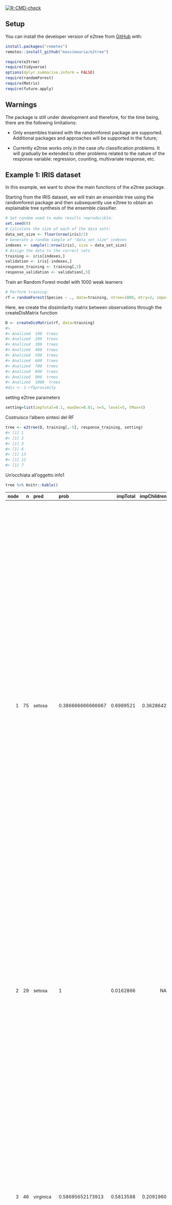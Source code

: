 
<!-- README.md is generated from README.Rmd. Please edit that file -->
<!-- badges: start -->

[![R-CMD-check](https://github.com/massimoaria/e2tree/actions/workflows/R-CMD-check.yaml/badge.svg)](https://github.com/massimoaria/e2tree/actions/workflows/R-CMD-check.yaml)
<!-- badges: end -->

## Setup

You can install the developer version of e2tree from
[GitHub](https://github.com) with:

``` r
install.packages("remotes")
remotes::install_github("massimoaria/e2tree")
```

``` r
require(e2tree)
require(tidyverse)
options(dplyr.summarise.inform = FALSE)
require(randomForest)
require(Matrix)
require(future.apply)
```

## Warnings

The package is still under development and therefore, for the time
being, there are the following limitations:

- Only ensembles trained with the randomforest package are supported.
  Additional packages and approaches will be supported in the future;

- Currently e2tree works only in the case ofu classification problems.
  It will gradually be extended to other problems related to the nature
  of the response variable: regression, counting, multivariate response,
  etc.

## Example 1: IRIS dataset

In this example, we want to show the main functions of the e2tree
package.

Starting from the IRIS dataset, we will train an ensemble tree using the
randomforest package and then subsequently use e2tree to obtain an
explainable tree synthesis of the ensemble classifier.

``` r
# Set random seed to make results reproducible:
set.seed(0)
# Calculate the size of each of the data sets:
data_set_size <- floor(nrow(iris)/2)
# Generate a random sample of "data_set_size" indexes
indexes <- sample(1:nrow(iris), size = data_set_size)
# Assign the data to the correct sets
training <- iris[indexes,]
validation <- iris[-indexes,]
response_training <- training[,5]
response_validation <- validation[,5]
```

Train an Random Forest model with 1000 weak learners

``` r
# Perform training:
rf = randomForest(Species ~ ., data=training, ntree=1000, mtry=2, importance=TRUE, keep.inbag = TRUE, proximity=T)
```

Here, we create the dissimilarity matrix between observations through
the createDisMatrix function

``` r
D <- createDisMatrix(rf, data=training)
#> 
#> Analized  100  trees
#> Analized  200  trees
#> Analized  300  trees
#> Analized  400  trees
#> Analized  500  trees
#> Analized  600  trees
#> Analized  700  trees
#> Analized  800  trees
#> Analized  900  trees
#> Analized  1000  trees
#dis <- 1-rf$proximity
```

setting e2tree parameters

``` r
setting=list(impTotal=0.1, maxDec=0.01, n=5, level=5, tMax=5)
```

Costruisco l’albero sintesi del RF

``` r
tree <- e2tree(D, training[,-5], response_training, setting)
#> [1] 1
#> [1] 2
#> [1] 3
#> [1] 6
#> [1] 13
#> [1] 12
#> [1] 7
```

Un’occhiata all’oggetto info1

``` r
tree %>% knitr::kable()
```

| node |   n | pred       | prob              |  impTotal | impChildren |    decImp | decImpSur | variable     | split | splitLabel          | variableSur  | splitLabelSur       | parent | children | terminal | obs                                                                                                                                                                                                                                                                                               | path                                                             | pred_val |
|-----:|----:|:-----------|:------------------|----------:|------------:|----------:|----------:|:-------------|------:|:--------------------|:-------------|:--------------------|-------:|:---------|:---------|:--------------------------------------------------------------------------------------------------------------------------------------------------------------------------------------------------------------------------------------------------------------------------------------------------|:-----------------------------------------------------------------|---------:|
|    1 |  75 | setosa     | 0.386666666666667 | 0.6989521 |   0.3628642 | 0.3360879 | 0.2496373 | Petal.Length |    53 | Petal.Length \<=1.9 | Petal.Width  | Petal.Width \<=0.6  |      0 | 2, 3     | FALSE    | 1, 2, 3, 4, 5, 6, 7, 8, 9, 10, 11, 12, 13, 14, 15, 16, 17, 18, 19, 20, 21, 22, 23, 24, 25, 26, 27, 28, 29, 30, 31, 32, 33, 34, 35, 36, 37, 38, 39, 40, 41, 42, 43, 44, 45, 46, 47, 48, 49, 50, 51, 52, 53, 54, 55, 56, 57, 58, 59, 60, 61, 62, 63, 64, 65, 66, 67, 68, 69, 70, 71, 72, 73, 74, 75 |                                                                  |        1 |
|    2 |  29 | setosa     | 1                 | 0.0162866 |          NA |        NA |        NA | NA           |    NA | NA                  | NA           | NA                  |      1 | NA       | TRUE     | 4, 5, 8, 11, 14, 17, 21, 23, 26, 27, 29, 30, 32, 35, 37, 39, 42, 43, 44, 46, 47, 48, 49, 57, 60, 62, 64, 72, 73                                                                                                                                                                                   | Petal.Length \<=1.9                                              |        1 |
|    3 |  46 | virginica  | 0.58695652173913  | 0.5813588 |   0.2091960 | 0.3721627 | 0.3301853 | Petal.Width  |    92 | Petal.Width \<=1.7  | Petal.Length | Petal.Length \<=4.7 |      1 | 6, 7     | FALSE    | 1, 2, 3, 6, 7, 9, 10, 12, 13, 15, 16, 18, 19, 20, 22, 24, 25, 28, 31, 33, 34, 36, 38, 40, 41, 45, 50, 51, 52, 53, 54, 55, 56, 58, 59, 61, 63, 65, 66, 67, 68, 69, 70, 71, 74, 75                                                                                                                  | !Petal.Length \<=1.9                                             |        3 |
|    6 |  20 | versicolor | 0.95              | 0.3126219 |   0.2283824 | 0.0842395 | 0.0226385 | Petal.Length |    64 | Petal.Length \<=4.7 | Petal.Width  | Petal.Width \<=1.5  |      3 | 12, 13   | FALSE    | 2, 6, 7, 10, 12, 13, 20, 22, 24, 33, 50, 51, 54, 55, 56, 61, 65, 68, 69, 75                                                                                                                                                                                                                       | !Petal.Length \<=1.9 & Petal.Width \<=1.7                        |        2 |
|    7 |  26 | virginica  | 1                 | 0.1296377 |          NA |        NA |        NA | NA           |    NA | NA                  | NA           | NA                  |      3 | NA       | TRUE     | 1, 3, 9, 15, 16, 18, 19, 25, 28, 31, 34, 36, 38, 40, 41, 45, 52, 53, 58, 59, 63, 66, 67, 70, 71, 74                                                                                                                                                                                               | !Petal.Length \<=1.9 & !Petal.Width \<=1.7                       |        3 |
|   12 |  16 | versicolor | 1                 | 0.1525959 |          NA |        NA |        NA | NA           |    NA | NA                  | NA           | NA                  |      6 | NA       | TRUE     | 2, 6, 7, 10, 13, 20, 24, 33, 51, 54, 55, 56, 61, 65, 68, 75                                                                                                                                                                                                                                       | !Petal.Length \<=1.9 & Petal.Width \<=1.7 & Petal.Length \<=4.7  |        2 |
|   13 |   4 | versicolor | 0.75              | 0.5315285 |          NA |        NA |        NA | NA           |    NA | NA                  | NA           | NA                  |      6 | NA       | TRUE     | 12, 22, 50, 69                                                                                                                                                                                                                                                                                    | !Petal.Length \<=1.9 & Petal.Width \<=1.7 & !Petal.Length \<=4.7 |        2 |

Predizione con il nuovo albero (esempio sul training)

``` r
pred <- ePredTree(tree, training[,-5], target="virginica")
#> [1] 1
#> [1] 2
#> [1] 3
#> [1] 4
```

Comparazione tra le predizioni (campione training) di RF e eTree

``` r
table(pred$fit,rf$predicted)
#>             
#>              setosa versicolor virginica
#>   setosa         29          0         0
#>   versicolor      0         18         2
#>   virginica       0          0        26
```

Comparazione tra le predizioni (campione training) di RF e risposta
corretta

``` r
table(rf$predicted, response_training)
#>             response_training
#>              setosa versicolor virginica
#>   setosa         29          0         0
#>   versicolor      0         17         1
#>   virginica       0          2        26
```

Comparazione tra le predizioni (campione training) di eTree e risposta
corretta

``` r
table(pred$fit,response_training)
#>             response_training
#>              setosa versicolor virginica
#>   setosa         29          0         0
#>   versicolor      0         19         1
#>   virginica       0          0        26
```

Variable Importance

``` r
rfimp <- rf$importance %>% as.data.frame %>% 
  mutate(Variable = rownames(rf$importance),
         RF_Var_Imp = round(MeanDecreaseAccuracy,2)) %>% 
  select(Variable, RF_Var_Imp)

V <- vimp(tree, response_training, training[,-5])
```

<img src="man/figures/README-unnamed-chunk-14-1.png" width="100%" /><img src="man/figures/README-unnamed-chunk-14-2.png" width="100%" />

``` r
V <- V %>% select(.data$Variable, .data$MeanImpurityDecrease, .data$`ImpDec_ setosa`, .data$`ImpDec_ versicolor`,.data$`ImpDec_ virginica`) %>% 
  mutate_at(c("MeanImpurityDecrease","ImpDec_ setosa", "ImpDec_ versicolor","ImpDec_ virginica"), round,2) %>% 
  left_join(rfimp, by = "Variable") %>% 
  select(Variable, RF_Var_Imp, MeanImpurityDecrease, starts_with("ImpDec")) %>% 
  rename(ETree_Var_Imp = MeanImpurityDecrease)

V
#> # A tibble: 2 × 6
#>   Variable     RF_Var_Imp ETree_Var_Imp `ImpDec_ setosa` `ImpDec_ versicolor`
#>   <chr>             <dbl>         <dbl>            <dbl>                <dbl>
#> 1 Petal.Length       0.27          0.36             0.34                 0.02
#> 2 Petal.Width        0.34          0.23            NA                   NA   
#> # … with 1 more variable: `ImpDec_ virginica` <dbl>
```

Comparazione con il campione di validazione

``` r
rf.pred <- predict(rf, validation[,-5], proximity = TRUE)

pred_val<- ePredTree(tree, validation[,-5], target="virginica")
#> [1] 1
#> [1] 2
#> [1] 3
#> [1] 4
```

Comparazione tra le predizioni (campione validation) di RF e eTree

``` r
table(pred_val$fit,rf.pred$predicted)
#>             
#>              setosa versicolor virginica
#>   setosa         21          0         0
#>   versicolor      0         34         0
#>   virginica       0          0        20
```

Comparazione tra le predizioni (campione validation) di RF e risposta
corretta

``` r
table(rf.pred$predicted, response_validation)
#>             response_validation
#>              setosa versicolor virginica
#>   setosa         21          0         0
#>   versicolor      0         30         4
#>   virginica       0          1        19
rf.prob <- predict(rf, validation[,-5], proximity = TRUE, type="prob")
roc_rf <- roc(response_validation,rf.prob$predicted[,"virginica"],target="virginica")
```

<img src="man/figures/README-unnamed-chunk-17-1.png" width="100%" />

``` r
roc_rf$auc
#> [1] 0.9873725
```

Comparazione tra le predizioni (campione validation) di eTree e risposta
corretta

``` r
table(pred_val$fit,response_validation)
#>             response_validation
#>              setosa versicolor virginica
#>   setosa         21          0         0
#>   versicolor      0         30         4
#>   virginica       0          1        19
roc_res <- roc(response_validation,pred_val$score,target="virginica")
```

<img src="man/figures/README-unnamed-chunk-18-1.png" width="100%" />

``` r
roc_res$auc
#> [1] 0.96395
```
